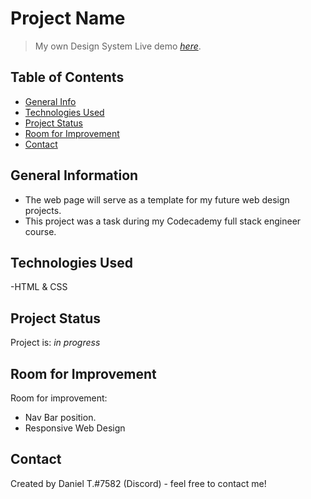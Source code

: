 # Project Name

> My own Design System
> Live demo [_here_](https://danieltrandafir.github.io/DesignSystem/). <!-- If you have the project hosted somewhere, include the link here. -->

## Table of Contents

* [General Info](#general-information)
* [Technologies Used](#technologies-used)
* [Project Status](#project-status)
* [Room for Improvement](#room-for-improvement)
* [Contact](#contact)

## General Information

- The web page will serve as a template for my future web design projects.
- This project was a task during my Codecademy full stack engineer course.
<!-- You don't have to answer all the questions - just the ones relevant to your project. -->

## Technologies Used

-HTML & CSS

## Project Status

Project is: _in progress_

## Room for Improvement

Room for improvement:

- Nav Bar position.
- Responsive Web Design

## Contact

Created by Daniel T.#7582 (Discord) - feel free to contact me!

<!-- Optional -->
<!-- ## License -->
<!-- This project is open source and available under the [... License](). -->
